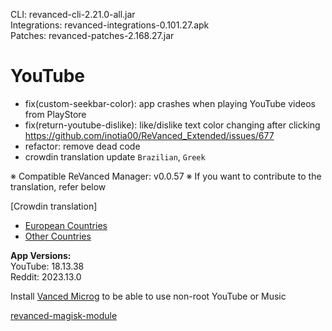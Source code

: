 CLI: revanced-cli-2.21.0-all.jar  
Integrations: revanced-integrations-0.101.27.apk  
Patches: revanced-patches-2.168.27.jar  

YouTube
==
- fix(custom-seekbar-color): app crashes when playing YouTube videos from PlayStore
- fix(return-youtube-dislike): like/dislike text color changing after clicking https://github.com/inotia00/ReVanced_Extended/issues/677
- refactor: remove dead code
- crowdin translation update
`Brazilian`, `Greek`


※ Compatible ReVanced Manager: v0.0.57
※ If you want to contribute to the translation, refer below

[Crowdin translation]
- [European Countries](https://crowdin.com/project/revancedextendedeu)
- [Other Countries](https://crowdin.com/project/revancedextended)
  
**App Versions:**  
YouTube: 18.13.38  
Reddit: 2023.13.0  

Install [Vanced Microg](https://github.com/TeamVanced/VancedMicroG/releases) to be able to use non-root YouTube or Music  

[revanced-magisk-module](https://github.com/j-hc/revanced-magisk-module)  
